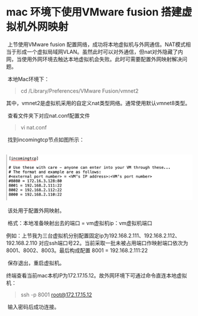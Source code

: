 # mac 环境下使用VMware fusion 搭建虚拟机外网映射

​	上节使用VMware fusion 配置网络，成功将本地虚拟机与外网通信。NAT模式相当于形成一个虚拟局域网VLAN。虽然此时可以对外通信，但nat对外隐藏了内网，当使用外网环境去触达本地虚拟机会失败。此时可需要配置外网映射解决问题。

​	本地Mac环境下：

> cd /Library/Preferences/VMware Fusion/vmnet2

​	其中，vmnet2是虚拟机采用的自定义nat类型网络。通常使用默认vmnet8类型。

​	查看文件夹下对应nat.conf配置文件

> vi nat.conf

​	找到incomingtcp节点如图所示：

​	<img src="src/2020-11-24-1.png" style="zoom:50%;" />

​	该处用于配置外网映射。

​	格式：本地准备映射出去的端口 = vm虚拟机ip：vm虚拟机端口

​	例如：上节我为三台虚拟机分别配置固定ip为192.168.2.111、192.168.2.112、192.168.2.110  对应ssh端口号22。当前采取一批未被占用端口作映射端口依次为8001、8002、8003。最后构成配置 8001 = 192.168.2.111:22

​	保存退出，重启虚拟机。

​	终端查看当前mac本机IP为172.17.15.12。故外网环境下可通过命令直连本地虚拟机：

> ssh -p 8001 root@172.17.15.12

​	输入密码后成功连接。





